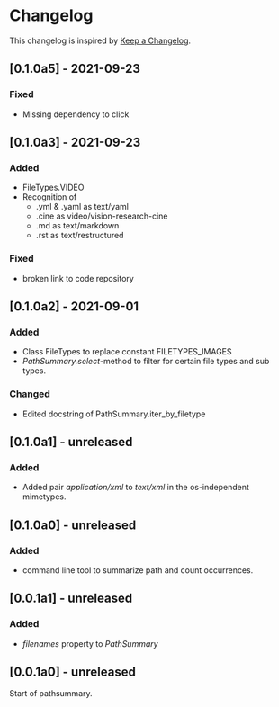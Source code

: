 # Changelog
This changelog is inspired by [Keep a Changelog](https://keepachangelog.com/en/1.0.0/).

## [0.1.0a5] - 2021-09-23
### Fixed
- Missing dependency to click

## [0.1.0a3] - 2021-09-23
### Added
- FileTypes.VIDEO
- Recognition of 
  - .yml & .yaml as text/yaml
  - .cine as video/vision-research-cine
  - .md as text/markdown
  - .rst as text/restructured 

### Fixed
- broken link to code repository

## [0.1.0a2] - 2021-09-01
### Added
- Class FileTypes to replace constant FILETYPES_IMAGES
- *PathSummary.select*-method to filter for certain file types and sub types.

### Changed
- Edited docstring of PathSummary.iter_by_filetype

## [0.1.0a1] - unreleased
### Added
- Added pair *application/xml* to *text/xml* in the os-independent mimetypes.

## [0.1.0a0] - unreleased
### Added
- command line tool to summarize path and count occurrences.

## [0.0.1a1] - unreleased
### Added
- *filenames* property to *PathSummary*

## [0.0.1a0] - unreleased
Start of pathsummary.
